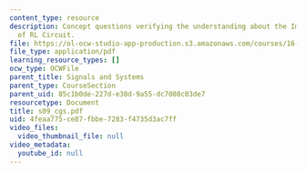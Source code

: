 ```yaml
---
content_type: resource
description: Concept questions verifying the understanding about the Impulse Response
  of RL Circuit.
file: https://ol-ocw-studio-app-production.s3.amazonaws.com/courses/16-01-unified-engineering-i-ii-iii-iv-fall-2005-spring-2006/4feaa775ce87fbbe7283f4735d3ac7ff_s09_cgs.pdf
file_type: application/pdf
learning_resource_types: []
ocw_type: OCWFile
parent_title: Signals and Systems
parent_type: CourseSection
parent_uid: 85c1b0de-227d-e38d-9a55-dc7008c03de7
resourcetype: Document
title: s09_cgs.pdf
uid: 4feaa775-ce87-fbbe-7283-f4735d3ac7ff
video_files:
  video_thumbnail_file: null
video_metadata:
  youtube_id: null
---
```

